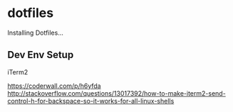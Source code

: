 dotfiles
========

Installing Dotfiles...

## Dev Env Setup

iTerm2

https://coderwall.com/p/h6yfda
http://stackoverflow.com/questions/13017392/how-to-make-iterm2-send-control-h-for-backspace-so-it-works-for-all-linux-shells
